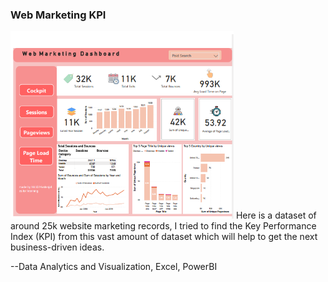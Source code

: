 ### Web Marketing KPI

<img src="https://github.com/mustanjid/Learning-based-data-analytics-project/blob/main/Web%20Marketing%20KPI/snapview.png?raw=true" height="300px" />
Here is a dataset of around 25k website marketing records, I tried to find the Key Performance Index (KPI) from this vast amount of dataset which will help to get the next business-driven ideas.

--Data Analytics and Visualization, Excel, PowerBI
